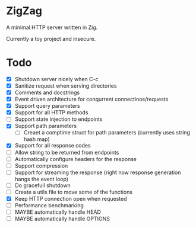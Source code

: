 # ZigZag
A minimal HTTP server written in Zig.

Currently a toy project and insecure.

# Todo
- [x] Shutdown server nicely when C-c
- [x] Sanitize request when serving directories
- [x] Comments and docstrings
- [x] Event driven architecture for conqurrent connectinos/requests
- [x] Support query parameters
- [x] Support for all HTTP methods
- [ ] Support state injection to endpoints
- [x] Support path parameters
    - [ ] Creaet a comptime struct for path parameters (currently uses string hash map)
- [x] Support for all response codes
- [ ] Allow string to be returned from endpoints
- [ ] Automatically configure headers for the response
- [ ] Support compression
- [ ] Support for streaming the response (right now response generation hangs the event loop)
- [ ] Do gracefull shutdown
- [ ] Create a utils file to move some of the functions
- [x] Keep HTTP connection open when requested
- [ ] Performance benchmarking
- [ ] MAYBE automatically handle HEAD
- [ ] MAYBE automatically handle OPTIONS
